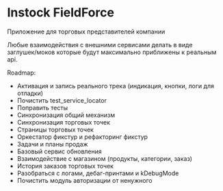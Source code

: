 # Instock FieldForce

Приложение для торговых представителей компании

Любые взаимодействия с внешними сервисами делать в виде заглушек/моков которые будут максимально приближены к реальным api.

Roadmap:
 - Активация и запись реального трека (индикация, кнопки, логи для отладки)
 - Почистить test_service_locator
 - Поправить тесты
 - Синхронизация общий механизм
 - Синхронизация торговых точек
 - Страницы торговых точек
 - Оркестатор фикстур и рефакторинг фикстур
 - Задачи и планы продаж
 - Базовый сервис обновления
 - Взаимодействие с магазином (продукты, категории, заказ)
 - История заказов торговых точек
 - Разобраться с логами, дебаг-принтами и kDebugMode
 - Почистить модуль авторизации от ненужного
